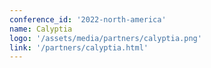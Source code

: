 ```yaml
---
conference_id: '2022-north-america'
name: Calyptia
logo: '/assets/media/partners/calyptia.png'
link: '/partners/calyptia.html'
---
```

